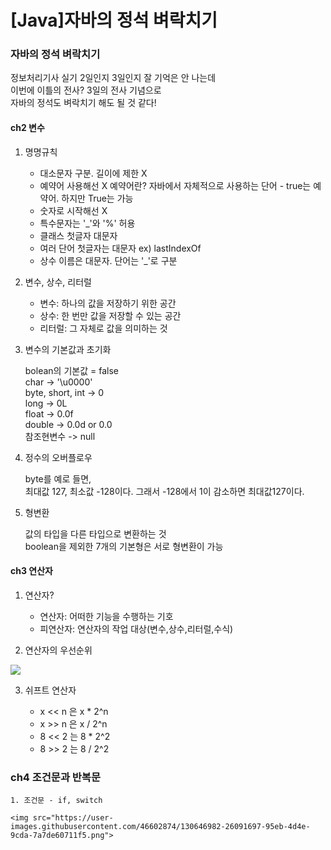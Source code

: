 # [Java]자바의 정석 벼락치기


### 자바의 정석 벼락치기

정보처리기사 실기 2일인지 3일인지 잘 기억은 안 나는데<br>
이번에 이틀의 전사? 3일의 전사 기념으로<br>
자바의 정석도 벼락치기 해도 될 것 같다!<br>

#### ch2 변수

1. 명명규칙

   - 대소문자 구분. 길이에 제한 X
   - 예약어 사용해선 X
     예약어란? 자바에서 자체적으로 사용하는 단어 - true는 예약어. 하지만 True는 가능
   - 숫자로 시작해선 X
   - 특수문자는 '\_'와 '%' 허용
   - 클래스 첫글자 대문자
   - 여러 단어 첫글자는 대문자 ex) lastIndexOf
   - 상수 이름은 대문자. 단어는 '\_'로 구분

2. 변수, 상수, 리터럴

   - 변수: 하나의 값을 저장하기 위한 공간
   - 상수: 한 번만 값을 저장할 수 있는 공간
   - 리터럴: 그 자체로 값을 의미하는 것

3. 변수의 기본값과 초기화

   bolean의 기본값 = false<br>
   char -> '\u0000'<br>
   byte, short, int -> 0<br>
   long -> 0L<br>
   float -> 0.0f<br>
   double -> 0.0d or 0.0<br>
   참조현변수 -> null<br>

4. 정수의 오버플로우

   byte를 예로 들면,<br>
   최대값 127, 최소값 -128이다. 그래서 -128에서 1이 감소하면 최대값127이다.<br>

5. 형변환

   값의 타입을 다른 타입으로 변환하는 것<br>
   boolean을 제외한 7개의 기본형은 서로 형변환이 가능<br>

#### ch3 연산자

1. 연산자?

   - 연산자: 어떠한 기능을 수행하는 기호
   - 피연산자: 연산자의 작업 대상(변수,상수,리터럴,수식)

2. 연산자의 우선순위

<img src="https://user-images.githubusercontent.com/46602874/130643181-08450463-7b0d-469c-805d-1e1650fb4da1.png">

3. 쉬프트 연산자

   - x << n 은 x \* 2^n
   - x >> n 은 x / 2^n
   - 8 << 2 는 8 \* 2^2
   - 8 >> 2 는 8 / 2^2

### ch4 조건문과 반복문

    1. 조건문 - if, switch

    <img src="https://user-images.githubusercontent.com/46602874/130646982-26091697-95eb-4d4e-9cda-7a7de60711f5.png">

